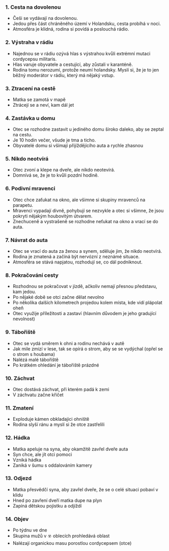### 1. Cesta na dovolenou

- Češi se vydávají na dovolenou.
- Jedou přes část chráněného území v Holandsku, cesta probíhá v noci.
- Atmosféra je klidná, rodina si povídá a poslouchá rádio.

### 2. Výstraha v rádiu

- Najednou se v rádiu ozývá hlas s výstrahou kvůli extrémní mutaci cordycepsu militaris.
- Hlas varuje obyvatele a cestující, aby zůstali v karanténě.
- Rodina tomu nerozumí, protože neumí holandsky. Myslí si, že je to jen běžný moderátor v rádiu, který má nějaký vstup.

### 3. Ztracení na cestě

- Matka se zamotá v mapě
- Ztrácejí se a neví, kam dál jet

### 4. Zastávka u domu

- Otec se rozhodne zastavit u jediného domu široko daleko, aby se zeptal na cestu.
- Je 10 hodin večer, všude je tma a ticho.
- Obyvatelé domu si všímají přijíždějícího auta a rychle zhasnou

### 5. Nikdo neotvírá

- Otec zvoní a klepe na dveře, ale nikdo neotevírá.
- Domnívá se, že je to kvůli pozdní hodině.

### 6. Podivní mravenci

- Otec chce zaťukat na okno, ale všimne si skupiny mravenců na parapetu.
- Mravenci vypadají divně, pohybují se nezvykle a otec si všimne, že jsou pokryti nějakým houbovitým útvarem.
- Znechuceně a vystrašeně se rozhodne neťukat na okno a vrací se do auta.

### 7. Návrat do auta

- Otec se vrací do auta za ženou a synem, sděluje jim, že nikdo neotvírá.
- Rodina je zmatená a začíná být nervózní z neznámé situace.
- Atmosféra se stává napjatou, rozhodují se, co dál podniknout.

### 8. Pokračování cesty

- Rozhodnou se pokračovat v jízdě, ačkoliv nemají přesnou představu, kam jedou.
- Po nějaké době se otci začne dělat nevolno
- Po několika dalších kilometrech projedou kolem místa, kde vidí plápolat oheň
- Otec využije příležitosti a zastaví (hlavním důvodem je jeho gradující nevolnost)


### 9. Tábořiště

- Otec se vydá směrem k ohni a rodinu nechává v autě
- Jak mile zmizí v lese, tak se opírá o strom, aby se se vydýchal (opřel se o strom s houbama)
- Nalézá malé tábořiště
- Po krátkém ohledání je tábořiště prázdné

### 10. Záchvat

- Otec dostává záchvat, při kterém padá k zemi
- V záchvatu začne křičet

### 11. Zmatení

- Exploduje kámen obkladajici ohniště
- Rodina slyší ránu a myslí si že otce zastřelili 

### 12. Hádka 

- Matka apeluje na syna, aby okamžitě zavřel dveře auta
- Syn chce, ale jít otci pomoci
- Vzniká hádka 
- Zaniká v šumu s oddalováním kamery

### 13. Odjezd

- Matka přesvědčí syna, aby zavřel dveře, že se o celé situaci pobaví v klidu
- Hned po zavření dveří matka dupe na plyn
- Zapíná dětskou pojistku a odjíždí 

### 14. Objev

- Po týdnu ve dne
- Skupina mužů v ☣️ oblecích prohledává oblast
- Nalézají organickou masu porostlou cordycepsem (otce)